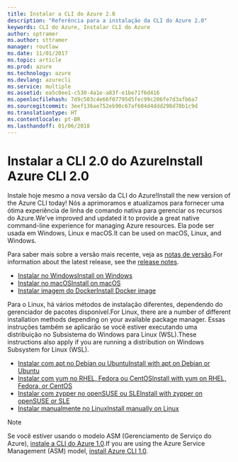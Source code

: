 ```yaml
---
title: Instalar a CLI do Azure 2.0
description: "Referência para a instalação da CLI do Azure 2.0"
keywords: CLI do Azure, Instalar CLI do Azure
author: sptramer
ms.author: sttramer
manager: routlaw
ms.date: 11/01/2017
ms.topic: article
ms.prod: azure
ms.technology: azure
ms.devlang: azurecli
ms.service: multiple
ms.assetid: ea5c0ee1-c530-4a1e-a83f-e1be71f6d416
ms.openlocfilehash: 7d9c503c4e66f07795d5fec99c206fe7d3afb6a7
ms.sourcegitcommit: 3eef136ae752eb90c67af604d4ddd298d70b1c9d
ms.translationtype: HT
ms.contentlocale: pt-BR
ms.lasthandoff: 01/06/2018
---
```

# <a name="install-azure-cli-20"></a><span data-ttu-id="77d16-104">Instalar a CLI 2.0 do Azure</span><span class="sxs-lookup"><span data-stu-id="77d16-104">Install Azure CLI 2.0</span></span>

<span data-ttu-id="77d16-105">Instale hoje mesmo a nova versão da CLI do Azure!</span><span class="sxs-lookup"><span data-stu-id="77d16-105">Install the new version of the Azure CLI today!</span></span>
<span data-ttu-id="77d16-106">Nós a aprimoramos e atualizamos para fornecer uma ótima experiência de linha de comando nativa para gerenciar os recursos do Azure.</span><span class="sxs-lookup"><span data-stu-id="77d16-106">We've improved and updated it to provide a great native command-line experience for managing Azure resources.</span></span>
<span data-ttu-id="77d16-107">Ela pode ser usada em Windows, Linux e macOS.</span><span class="sxs-lookup"><span data-stu-id="77d16-107">It can be used on macOS, Linux, and Windows.</span></span>

<span data-ttu-id="77d16-108">Para saber mais sobre a versão mais recente, veja as [notas de versão](release-notes-azure-cli.md).</span><span class="sxs-lookup"><span data-stu-id="77d16-108">For information about the latest release, see the [release notes](release-notes-azure-cli.md).</span></span>

* [<span data-ttu-id="77d16-109">Instalar no Windows</span><span class="sxs-lookup"><span data-stu-id="77d16-109">Install on Windows</span></span>](install-azure-cli-windows.md)
* [<span data-ttu-id="77d16-110">Instalar no macOS</span><span class="sxs-lookup"><span data-stu-id="77d16-110">Install on macOS</span></span>](install-azure-cli-macos.md)
* [<span data-ttu-id="77d16-111">Instalar imagem do Docker</span><span class="sxs-lookup"><span data-stu-id="77d16-111">Install Docker image</span></span>](install-azure-cli-docker.md)

<span data-ttu-id="77d16-112">Para o Linux, há vários métodos de instalação diferentes, dependendo do gerenciador de pacotes disponível.</span><span class="sxs-lookup"><span data-stu-id="77d16-112">For Linux, there are a number of different installation methods depending on your available package manager.</span></span> <span data-ttu-id="77d16-113">Essas instruções também se aplicarão se você estiver executando uma distribuição no Subsistema do Windows para Linux (WSL).</span><span class="sxs-lookup"><span data-stu-id="77d16-113">These instructions also apply if you are running a distribution on Windows Subsystem for Linux (WSL).</span></span>

* [<span data-ttu-id="77d16-114">Instalar com apt no Debian ou Ubuntu</span><span class="sxs-lookup"><span data-stu-id="77d16-114">Install with apt on Debian or Ubuntu</span></span>](install-azure-cli-apt.md)
* [<span data-ttu-id="77d16-115">Instalar com yum no RHEL, Fedora ou CentOS</span><span class="sxs-lookup"><span data-stu-id="77d16-115">Install with yum on RHEL, Fedora, or CentOS </span></span>](install-azure-cli-yum.md)
* [<span data-ttu-id="77d16-116">Instalar com zypper no openSUSE ou SLE</span><span class="sxs-lookup"><span data-stu-id="77d16-116">Install with zypper on openSUSE or SLE </span></span>](install-azure-cli-zypper.md)
* [<span data-ttu-id="77d16-117">Instalar manualmente no Linux</span><span class="sxs-lookup"><span data-stu-id="77d16-117">Install manually on Linux</span></span>](install-azure-cli-linux.md)

> [!NOTE]
> <span data-ttu-id="77d16-118">Se você estiver usando o modelo ASM (Gerenciamento de Serviço do Azure), [instale a CLI do Azure 1.0](/azure/cli-install-nodejs).</span><span class="sxs-lookup"><span data-stu-id="77d16-118">If you are using the Azure Service Management (ASM) model, [install Azure CLI 1.0](/azure/cli-install-nodejs).</span></span>

